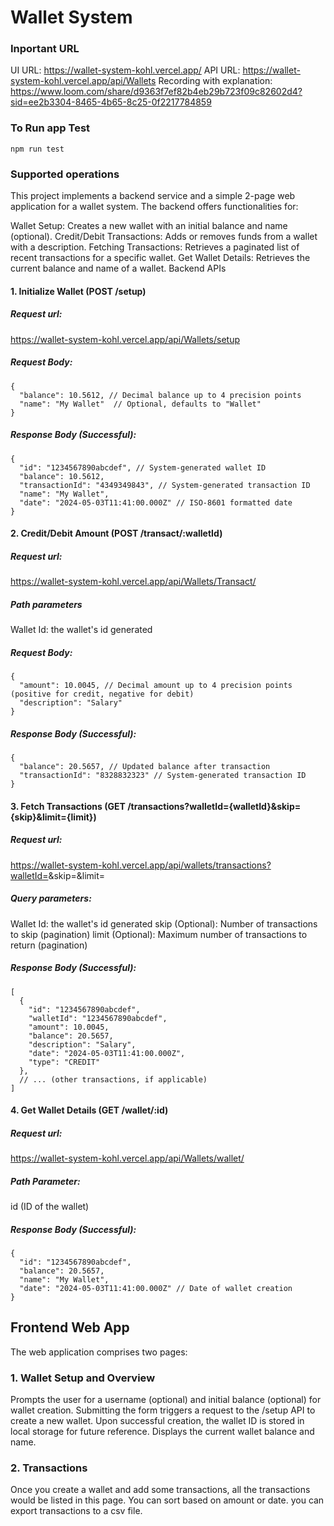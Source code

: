 # Wallet System

### Inportant URL
UI URL: https://wallet-system-kohl.vercel.app/
API URL: https://wallet-system-kohl.vercel.app/api/Wallets
Recording with explanation: https://www.loom.com/share/d9363f7ef82b4eb29b723f09c82602d4?sid=ee2b3304-8465-4b65-8c25-0f2217784859

### To Run app Test

```
npm run test
```

### Supported operations

This project implements a backend service and a simple 2-page web application for a wallet system. The backend offers functionalities for:

Wallet Setup: Creates a new wallet with an initial balance and name (optional).
Credit/Debit Transactions: Adds or removes funds from a wallet with a description.
Fetching Transactions: Retrieves a paginated list of recent transactions for a specific wallet.
Get Wallet Details: Retrieves the current balance and name of a wallet.
Backend APIs

#### 1. Initialize Wallet (POST /setup)

##### Request url:
 https://wallet-system-kohl.vercel.app/api/Wallets/setup
##### Request Body:

```
{
  "balance": 10.5612, // Decimal balance up to 4 precision points
  "name": "My Wallet"  // Optional, defaults to "Wallet"
}
```

##### Response Body (Successful):
```
{
  "id": "1234567890abcdef", // System-generated wallet ID
  "balance": 10.5612,
  "transactionId": "4349349843", // System-generated transaction ID
  "name": "My Wallet",
  "date": "2024-05-03T11:41:00.000Z" // ISO-8601 formatted date
}
```
#### 2. Credit/Debit Amount (POST /transact/:walletId)

##### Request url: 
https://wallet-system-kohl.vercel.app/api/Wallets/Transact/<walletId>
##### Path parameters
Wallet Id: the wallet's id generated
##### Request Body:
```
{
  "amount": 10.0045, // Decimal amount up to 4 precision points (positive for credit, negative for debit)
  "description": "Salary"
}
```

##### Response Body (Successful):
```
{
  "balance": 20.5657, // Updated balance after transaction
  "transactionId": "8328832323" // System-generated transaction ID
}
```

#### 3. Fetch Transactions (GET /transactions?walletId={walletId}&skip={skip}&limit={limit})

##### Request url:
 https://wallet-system-kohl.vercel.app/api/wallets/transactions?walletId=<walletId>&skip=<skip>&limit=<limit>
##### Query parameters:
Wallet Id: the wallet's id generated
skip (Optional): Number of transactions to skip (pagination)
limit (Optional): Maximum number of transactions to return (pagination)
##### Response Body (Successful):
```
[
  {
    "id": "1234567890abcdef",
    "walletId": "1234567890abcdef",
    "amount": 10.0045,
    "balance": 20.5657,
    "description": "Salary",
    "date": "2024-05-03T11:41:00.000Z",
    "type": "CREDIT"
  },
  // ... (other transactions, if applicable)
]
```
#### 4. Get Wallet Details (GET /wallet/:id)

##### Request url:
https://wallet-system-kohl.vercel.app/api/Wallets/wallet/<walletId>
##### Path Parameter: 
id (ID of the wallet)
##### Response Body (Successful):
```
{
  "id": "1234567890abcdef",
  "balance": 20.5657,
  "name": "My Wallet",
  "date": "2024-05-03T11:41:00.000Z" // Date of wallet creation
}
```

## Frontend Web App

The web application comprises two pages:

### 1. Wallet Setup and Overview

Prompts the user for a username (optional) and initial balance (optional) for wallet creation.
Submitting the form triggers a request to the /setup API to create a new wallet.
Upon successful creation, the wallet ID is stored in local storage for future reference.
Displays the current wallet balance and name.

### 2. Transactions

Once you create a wallet and add some transactions, all the transactions would be listed in this page. You can sort based on amount or date. you can export transactions to a csv file.